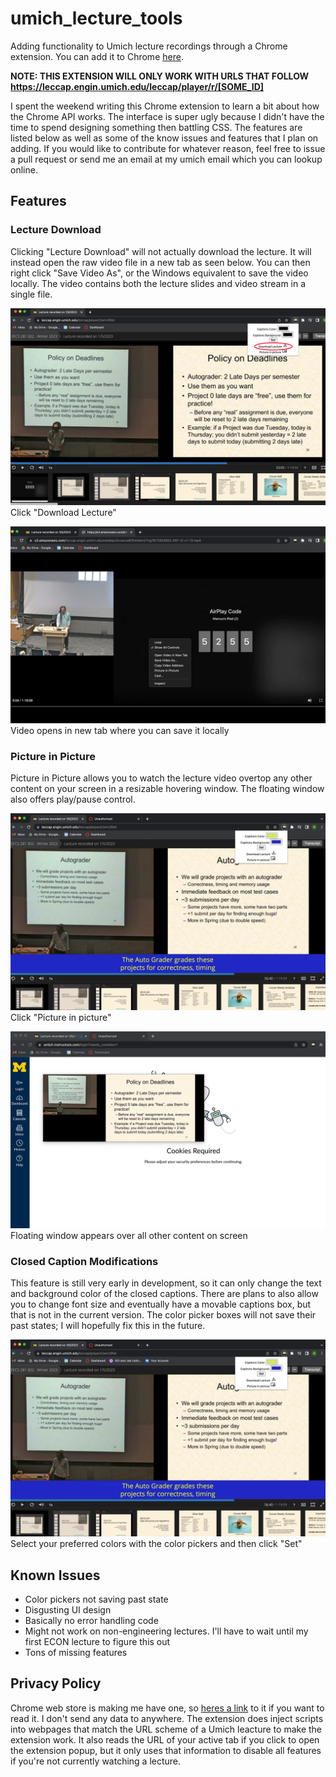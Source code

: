 # umich\_lecture\_tools
 Adding functionality to Umich lecture recordings through a Chrome extension. You can add it to Chrome [here](https://chrome.google.com/webstore/detail/umich-lecture-tools/nkhcmlhedphjajknkpdhjnccjlbbfaco).
 
**NOTE: THIS EXTENSION WILL ONLY WORK WITH URLS THAT FOLLOW https://leccap.engin.umich.edu/leccap/player/r/[SOME_ID]**
 
 I spent the weekend writing this Chrome extension to learn a bit about how the Chrome API works. The interface is super ugly because I didn't have the time to spend designing something then battling CSS. The features are listed below as well as some of the know issues and features that I plan on adding. If you would like to contribute for whatever reason, feel free to issue a pull request or send me an email at my umich email which you can lookup online.
 
## Features

### Lecture Download
Clicking "Lecture Download" will not actually download the lecture. It will instead open the raw video file in a new tab as seen below. You can then right click "Save Video As", or the Windows equivalent to save the video locally. The video contains both the lecture slides and video stream in a single file.
 
![Image of download feature](./images/dl_img.png)
Click "Download Lecture"

![Image of video in new tab](./images/new_tab_video.png)
Video opens in new tab where you can save it locally

### Picture in Picture
Picture in Picture allows you to watch the lecture video overtop any other content on your screen in a resizable hovering window. The floating window also offers play/pause control.
 
![Picture in picture image](./images/pip_img.png)
Click "Picture in picture"

![Picture in picture image](./images/floating_window.png)
Floating window appears over all other content on screen

### Closed Caption Modifications
This feature is still very early in development, so it can only change the text and background color of the closed captions. There are plans to also allow you to change font size and eventually have a movable captions box, but that is not in the current version. The color picker boxes will not save their past states; I will hopefully fix this in the future.

![Color changing caption feature](./images/cap_color.png)
Select your preferred colors with the color pickers and then click "Set"

## Known Issues
* Color pickers not saving past state
* Disgusting UI design
* Basically no error handling code
* Might not work on non-engineering lectures. I'll have to wait until my first ECON lecture to figure this out
* Tons of missing features

## Privacy Policy
Chrome web store is making me have one, so [heres a link](./privacy.md) to it if you want to read it. I don't send any data to anywhere. The extension does inject scripts into webpages that match the URL scheme of a Umich leacture to make the extension work. It also reads the URL of your active tab if you click to open the extension popup, but it only uses that information to disable all features if you're not currently watching a lecture.
